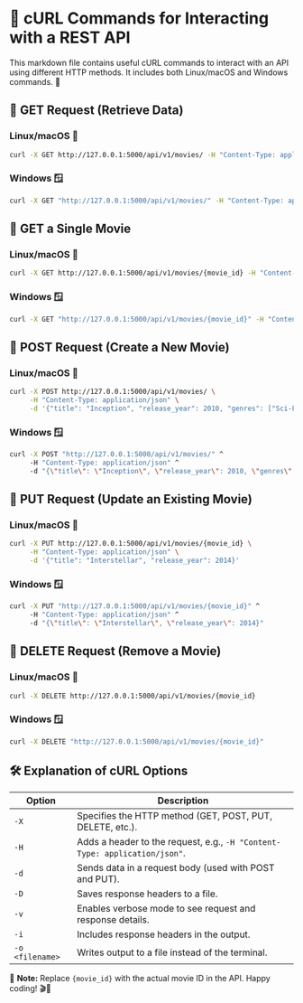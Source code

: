 # 📌 cURL Commands for Interacting with a REST API

This markdown file contains useful cURL commands to interact with an API using different HTTP methods. It includes both Linux/macOS and Windows commands. 🚀

## 🔹 GET Request (Retrieve Data)

### Linux/macOS 🐧
```sh
curl -X GET http://127.0.0.1:5000/api/v1/movies/ -H "Content-Type: application/json"
```

### Windows 🪟
```sh
curl -X GET "http://127.0.0.1:5000/api/v1/movies/" -H "Content-Type: application/json"
```

## 🔹 GET a Single Movie

### Linux/macOS 🐧
```sh
curl -X GET http://127.0.0.1:5000/api/v1/movies/{movie_id} -H "Content-Type: application/json"
```

### Windows 🪟
```sh
curl -X GET "http://127.0.0.1:5000/api/v1/movies/{movie_id}" -H "Content-Type: application/json"
```

## 🔹 POST Request (Create a New Movie)

### Linux/macOS 🐧
```sh
curl -X POST http://127.0.0.1:5000/api/v1/movies/ \
     -H "Content-Type: application/json" \
     -d '{"title": "Inception", "release_year": 2010, "genres": ["Sci-Fi", "Thriller"]}'
```

### Windows 🪟
```sh
curl -X POST "http://127.0.0.1:5000/api/v1/movies/" ^
     -H "Content-Type: application/json" ^
     -d "{\"title\": \"Inception\", \"release_year\": 2010, \"genres\": [\"Sci-Fi\", \"Thriller\"]}"
```

## 🔹 PUT Request (Update an Existing Movie)

### Linux/macOS 🐧
```sh
curl -X PUT http://127.0.0.1:5000/api/v1/movies/{movie_id} \
     -H "Content-Type: application/json" \
     -d '{"title": "Interstellar", "release_year": 2014}'
```

### Windows 🪟
```sh
curl -X PUT "http://127.0.0.1:5000/api/v1/movies/{movie_id}" ^
     -H "Content-Type: application/json" ^
     -d "{\"title\": \"Interstellar\", \"release_year\": 2014}"
```

## 🔹 DELETE Request (Remove a Movie)

### Linux/macOS 🐧
```sh
curl -X DELETE http://127.0.0.1:5000/api/v1/movies/{movie_id}
```

### Windows 🪟
```sh
curl -X DELETE "http://127.0.0.1:5000/api/v1/movies/{movie_id}"
```

## 🛠️ Explanation of cURL Options

| Option | Description |
|--------|-------------|
| `-X` | Specifies the HTTP method (GET, POST, PUT, DELETE, etc.). |
| `-H` | Adds a header to the request, e.g., `-H "Content-Type: application/json"`. |
| `-d` | Sends data in a request body (used with POST and PUT). |
| `-D` | Saves response headers to a file. |
| `-v` | Enables verbose mode to see request and response details. |
| `-i` | Includes response headers in the output. |
| `-o <filename>` | Writes output to a file instead of the terminal. |

📌 **Note:** Replace `{movie_id}` with the actual movie ID in the API. Happy coding! 🎬🚀

